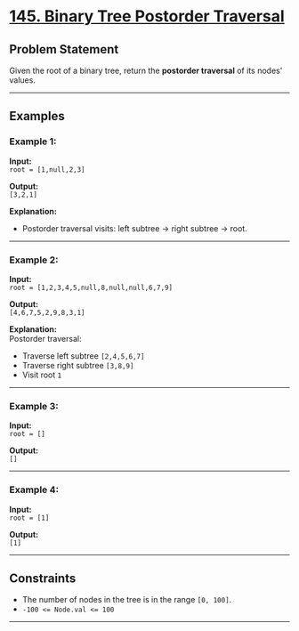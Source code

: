 # [145. Binary Tree Postorder Traversal](https://leetcode.com/problems/binary-tree-postorder-traversal/)

## Problem Statement

Given the root of a binary tree, return the **postorder traversal** of its nodes' values.

---

## Examples

### Example 1:
**Input:**  
`root = [1,null,2,3]`

**Output:**  
`[3,2,1]`

**Explanation:**
- Postorder traversal visits: left subtree → right subtree → root.

---

### Example 2:
**Input:**  
`root = [1,2,3,4,5,null,8,null,null,6,7,9]`

**Output:**  
`[4,6,7,5,2,9,8,3,1]`

**Explanation:**  
Postorder traversal:
- Traverse left subtree `[2,4,5,6,7]`
- Traverse right subtree `[3,8,9]`
- Visit root `1`

---

### Example 3:
**Input:**  
`root = []`

**Output:**  
`[]`

---

### Example 4:
**Input:**  
`root = [1]`

**Output:**  
`[1]`

---

## Constraints
- The number of nodes in the tree is in the range `[0, 100]`.
- `-100 <= Node.val <= 100`

---